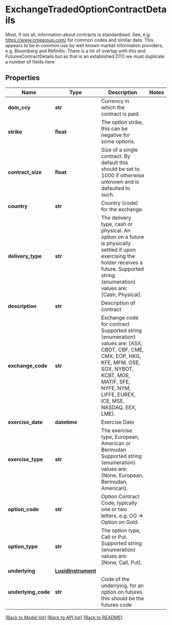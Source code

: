 # ExchangeTradedOptionContractDetails

Most, if not all, information about contracts is standardised. See, e.g. https://www.cmegroup.com/ for  common codes and similar data. This appears to be in common use by well known market information providers, e.g. Bloomberg and Refinitiv.  There is a lot of overlap with this and FuturesContractDetails but as that is an established DTO we must duplicate a number of fields here

## Properties
Name | Type | Description | Notes
------------ | ------------- | ------------- | -------------
**dom_ccy** | **str** | Currency in which the contract is paid. | 
**strike** | **float** | The option strike, this can be negative for some options. | 
**contract_size** | **float** | Size of a single contract. By default this should be set to 1000 if otherwise unknown and is defaulted to such. | 
**country** | **str** | Country (code) for the exchange. | 
**delivery_type** | **str** | The delivery type, cash or physical. An option on a future is physically settled if upon exercising the  holder receives a future.  Supported string (enumeration) values are: [Cash, Physical]. | 
**description** | **str** | Description of contract | 
**exchange_code** | **str** | Exchange code for contract  Supported string (enumeration) values are: [ASX, CBOT, CBF, CME, CMX, EOP, HKG, KFE, MFM, OSE, SGX, NYBOT, KCBT, MGE, MATIF, SFE, NYFE, NYM, LIFFE, EUREX, ICE, MSE, NASDAQ, EEX, LME]. | 
**exercise_date** | **datetime** | Exercise Date | 
**exercise_type** | **str** | The exercise type, European, American or Bermudan  Supported string (enumeration) values are: [None, European, Bermudan, American]. | 
**option_code** | **str** | Option Contract Code, typically one or two letters, e.g. OG &#x3D;&gt; Option on Gold. | 
**option_type** | **str** | The option type, Call or Put.  Supported string (enumeration) values are: [None, Call, Put]. | 
**underlying** | [**LusidInstrument**](LusidInstrument.md) |  | 
**underlying_code** | **str** | Code of the underlying, for an option on futures this should be the futures code | 

[[Back to Model list]](../README.md#documentation-for-models) [[Back to API list]](../README.md#documentation-for-api-endpoints) [[Back to README]](../README.md)


